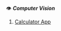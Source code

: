 :eye:	**_Computer Vision_**

1. [Calculator App](https://github.com/UrviSoni/full_stack_data_science/tree/main/computer_vision/calculator)
